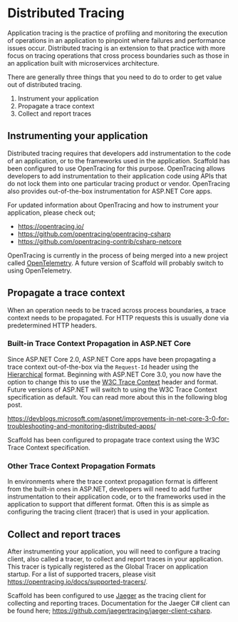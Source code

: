 # Distributed Tracing

Application tracing is the practice of profiling and monitoring the execution of operations in an application to pinpoint where failures and performance issues occur. Distributed tracing is an extension to that practice with more focus on tracing operations that cross process boundaries such as those in an application built with microservices architecture.

There are generally three things that you need to do to order to get value out of distributed tracing.

1. Instrument your application
2. Propagate a trace context
3. Collect and report traces

## Instrumenting your application

Distributed tracing requires that developers add instrumentation to the code of an application, or to the frameworks used in the application. Scaffold has been configured to use OpenTracing for this purpose. OpenTracing allows developers to add instrumentation to their application code using APIs that do not lock them into one particular tracing product or vendor. OpenTracing also provides out-of-the-box instrumentation for ASP.NET Core apps.

For updated information about OpenTracing and how to instrument your application, please check out;

- <https://opentracing.io/>
- <https://github.com/opentracing/opentracing-csharp>
- <https://github.com/opentracing-contrib/csharp-netcore>

OpenTracing is currently in the process of being merged into a new project called [OpenTelemetry](https://opentelemetry.io/). A future version of Scaffold will probably switch to using OpenTelemetry.

## Propagate a trace context

When an operation needs to be traced across process boundaries, a trace context needs to be propagated. For HTTP requests this is usually done via predetermined HTTP headers.

### Built-in Trace Context Propagation in ASP.NET Core

Since ASP.NET Core 2.0, ASP.NET Core apps have been propagating a trace context out-of-the-box via the `Request-Id` header using the [Hierarchical](https://github.com/dotnet/corefx/blob/master/src/System.Diagnostics.DiagnosticSource/src/HierarchicalRequestId.md) format. Beginning with ASP.NET Core 3.0, you now have the option to change this to use the [W3C Trace Context](https://github.com/w3c/trace-context) header and format. Future versions of ASP.NET will switch to using the W3C Trace Context specification as default. You can read more about this in the following blog post.

<https://devblogs.microsoft.com/aspnet/improvements-in-net-core-3-0-for-troubleshooting-and-monitoring-distributed-apps/>

Scaffold has been configured to propagate trace context using the W3C Trace Context specification.

### Other Trace Context Propagation Formats

In environments where the trace context propagation format is different from the built-in ones in ASP.NET, developers will need to add further instrumentation to their application code, or to the frameworks used in the application to support that different format. Often this is as simple as configuring the tracing client (tracer) that is used in your application.

## Collect and report traces

After instrumenting your application, you will need to configure a tracing client, also called a tracer, to collect and report traces in your application. This tracer is typically registered as the Global Tracer on application startup. For a list of supported tracers, please visit <https://opentracing.io/docs/supported-tracers/>.

Scaffold has been configured to use [Jaeger](https://www.jaegertracing.io/) as the tracing client for collecting and reporting traces. Documentation for the Jaeger C# client can be found here; <https://github.com/jaegertracing/jaeger-client-csharp>.
